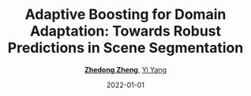 ---
title: "Adaptive Boosting for Domain Adaptation: Towards Robust Predictions in Scene Segmentation"
collection: publications
permalink: /publication/Adaptive2022
date: 2022-01-01
doi: 10.1109/TIP.2022.3195642
keywords:
venue: 'IEEE Transactions on Image Processing'
paperurl: 'https://zdzheng.xyz/files/TIP_Adaboost.pdf'
blog: 'https://zhuanlan.zhihu.com/p/593571554'
code: 'https://github.com/layumi/AdaBoost_Seg'
author: '<strong><a href="https://zdzheng.xyz/authors/Zhedong-Zheng" class="author">Zhedong Zheng</a></strong>, <a href="https://zdzheng.xyz/authors/Yi-Yang" class="author">Yi Yang</a>'
citation: ' Zhedong Zheng,  Yi Yang, &quot;Adaptive Boosting for Domain Adaptation: Towards Robust Predictions in Scene Segmentation.&quot; IEEE Transactions on Image Processing, 2022. DOI: 10.1109/TIP.2022.3195642'
pub_year: '2022'
bib: >
    @article{zheng2022adaptive,  <br>    author = "Zheng, Zhedong and Yang, Yi",  <br>    doi = "10.1109/TIP.2022.3195642",  <br>    title = "Adaptive Boosting for Domain Adaptation: Towards Robust Predictions in Scene Segmentation",  <br>    journal = "IEEE Transactions on Image Processing",  <br>    url = "https://zdzheng.xyz/files/TIP\_Adaboost.pdf",  <br>    code = "https://github.com/layumi/AdaBoost\_Seg",  <br>    blog = "https://zhuanlan.zhihu.com/p/593571554",  <br>    year = "2022"
    }

---